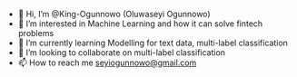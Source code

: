 - 👋 Hi, I’m @King-Ogunnowo (Oluwaseyi Ogunnowo)
- 👀 I’m interested in Machine Learning and how it can solve fintech problems
- 🌱 I’m currently learning Modelling for text data, multi-label classification
- 💞️ I’m looking to collaborate on multi-label classification
- 📫 How to reach me seyiogunnowo@gmail.com

<!---
King-Ogunnowo/King-Ogunnowo is a ✨ special ✨ repository because its `README.md` (this file) appears on your GitHub profile.
You can click the Preview link to take a look at your changes.
--->
